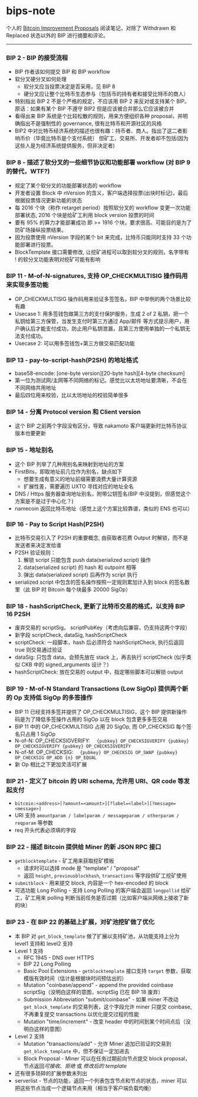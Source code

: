 # bips-note
个人的 [Bitcoin Improvement Proposals](https://github.com/bitcoin/bips) 阅读笔记，对除了 Withdrawn 和 Replaced 状态以外的 BIP 进行摘要和评论。

-------------

### BIP 2 - BIP 的接受流程
  * BIP 作者该如何提交 BIP 和 BIP workflow
  * 软分叉硬分叉如何处理
    * 软分叉应当投票决定是否采用，见 BIP 8
    * 硬分叉应让整个比特币生态参与（包括币的持有者和接受比特币的商人）
  * 特别指出 BIP 2 不是个严格的规定，不应该用 BIP 2 来反对或支持某个 BIP。原话：如果有某个 BIP 不遵守 BIP2 但是应该被合并那么它应该被合并
  * 看得出来 BIP 系统是个比较松散的规则，用来方便组织各种 proposal，并明确指出不是强制性的 governance, 很有比特币和开源社区的风格
  * BIP2 中对比特币经济系统的描述也很有趣：持币者、商人。指出了这二者影响币价（毕竟比特币是个支付系统） 但矿工、交易所、开发者却不包括(因为这些人是为经济系统提供服务，但非决定者)
  
  
### BIP 8 - 描述了软分叉的一些细节协议和功能部署 workflow (对 BIP 9 的替代，WTF?)
  * 规定了某个软分叉的功能部署状态的 workflow
  * 开发者设置 Block 中 nVersion 的含义，客户端选择投票(出块时标记)，最后根据投票情况更新功能的状态
  * 每 2016 个块（称作 retarget period）按照软分叉的 workflow 变更一次功能部署状态, 2016 个块是给矿工利用 block version 投票的时间
  * 要有 95% 的算力才能部署成功 即 >= 1916 个块，要求很高、可能目的是为了防矿场操纵投票结果。
  * 因为投票使用 nVersion 字段的某个 bit 来完成，比特币只能同时支持 33 个功能部署进行投票。
  * BlockTemplate 接口需要修改, 让挖矿进程可以取到软分叉的规则，名字带有 ! 的软分叉功能表明对挖矿可能有影响
  
  
### BIP 11 - M-of-N-signatures, 支持 OP_CHECKMULTISIG 操作码用来实现多签功能
  * OP_CHECKMULTISIG 操作码用来验证多签签名，BIP 中举例的两个场景比较有趣
  * Usecase 1: 用多签钱包做第三方的支付保护服务，生成 2 of 2 私钥，把一个私钥给第三方保管，当发生支付时第三方通过 App/邮件 等方式提示用户，用户确认后才能支付成功，防止用户私钥泄漏，且第三方使用单独的一个私钥无法支付成功。
  * Usecase 2: 可以用多签钱包+第三方做交易匹配功能


### BIP 13 - pay-to-script-hash(P2SH) 的地址格式
  * base58-encode: [one-byte version][20-byte hash][4-byte checksum]
  * 第一位为测试网/主网等不同网络的标记。感觉比以太坊地址要清晰，不会在不同网络共用地址
  * 最后四位用来校验，比以太坊地址的校验简单很多
  

### BIP 14 - 分离 Protocol version 和 Client version
  * 这个 BIP 之前两个字段没有区分，导致 nakamoto 客户端更新时比特币协议版本也要更新
  
  
### BIP 15 - 地址别名
  * 这个 BIP 列举了几种用别名来映射到地址的方案
  * FirstBits，即取地址前几位作为别名，缺点如下
    * 想要生成有意义的地址前缀需要浪费大量计算资源
    * 扩展性差，需要遍历 UXTO 寻找对应的地址全名
  * DNS / Https 服务器查询地址别名，附带公钥签名(BIP 中没提到，但感觉这个方案是不是过于中心化？)
  * namecoin 返回比特币地址（感觉上这个方案比较靠谱，类似的 ENS 也可以）
  
  
### BIP 16 - Pay to Script Hash(P2SH)
  * 比特币交易引入了 P2SH 的重要概念, 由获取者花费 Output 时解锁，而不是发送者来决定发给谁
  * P2SH 验证规则：
    1. 解锁 script 只能包含 push data(serialized script) 操作
    2. data(serialized script) 的 hash 和 outpoint 相等
    3. 弹出 data(serialized script) 后再作为 script 执行
  * serialized script 中包含的签名操作按照一定规则累加计入到 block 的签名数里（此 BIP 时 Bitcoin 每个块最多 20000 SigOp）
  
  
### BIP 18 - hashScriptCheck, 更新了比特币交易的格式，以支持 BIP 16 P2SH
  * 废弃交易的 scriptSig， scriptPubKey（考虑向后兼容，仍支持这两个字段）
  * 新字段 scriptCheck, dataSig, hashScriptCheck
  * scriptCheck: 一段脚本，hash 后必须符合 hashScriptCheck, 执行后返回 true 则交易通过验证
  * dataSig: 只包含 data，会预先放在 stack 上，再去执行 scriptCheck (似乎类似 CKB 中的 signed_arguments 设计？)
  * hashScriptCheck: 放在交易的 output 中，指定哪些脚本可以解锁 output


### BIP 19 - M-of-N Standard Transactions (Low SigOp) 提供两个新的 Op 支持低 SigOp 的多签操作
  * BIP 11 已经支持多签并提供了 OP_CHECKMULTISIG，这个 BIP 提供新操作码是为了降低多签操作占用的 SigOp 以在 block 包含更多多签交易
  * BIP 11 中的 OP_CHECKMULTISIG 占用 20 SigOp, 而 OP_CHECKSIG 每个签名只占用 1 SigOp
  * N-of-N: OP_CHECKSIGVERIFY: `  {pubkey} OP_CHECKSIGVERIFY {pubkey} OP_CHECKSIGVERIFY {pubkey} OP_CHECKSIGVERIFY`
  * N-of-M: OP_CHECKSIG: `  {pubkey} OP_CHECKSIG OP_SWAP {pubkey} OP_CHECKSIG OP_ADD {n} OP_EQUAL`
  * 新 Op 相比之下更加灵活可扩展
  
  
### BIP 21 - 定义了 bitcoin 的 URI schema, 允许用 URI、QR code 等发起支付
  *  `bitcoin:<address>[?amount=<amount>][?label=<label>][?message=<message>]`
  * URI 支持 `amountparam / labelparam / messageparam / otherparam / reqparam` 等参数
  * req 开头代表必须填的字段


### BIP 22 - 描述 Bitcoin 提供给 Miner 的新 JSON RPC 接口
  * `getblocktemplate` - 矿工用来获取挖矿模板
    * 请求时可以选择 mode 是 "template" / "proposal"
    * 返回 `height`, `previousblockhash`, `transactions` 等字段供矿工挖矿使用
  * `submitblock` - 用来提交 block, 内容是一个 hex-encoded 的 block
  * 可选功能 Long Polling - 支持 Long Polling 的客户端会返回 `longpollid` 给矿工，矿工用来 polling 判断当前任务是否过期（比如客户端从网络上接收了新的块）


### BIP 23 - 在 BIP 22 的基础上扩展，对矿池挖矿做了优化
  * 本 BIP 对 `get_block_template` 做了扩展以支持矿池，从功能支持上分为 level1 支持和 level2 支持
  * Level 1 支持
    * RFC 1945 - DNS over HTTPS
    * BIP 22 Long Polling
    * Basic Pool Extensions - `getblocktemplate` 接口支持 `target` 参数，获取模版有效时间（估计是根据块时间预估出的）
    * Mutation "coinbase/append" - append the provided coinbase scriptSig（没明白这样的意图，scriptSig 已在 BIP 18 废弃）
    * Submission Abbreviation "submit/coinbase" - 如果 miner 不改动 `get_block_template` 的交易列表，这个字段允许 miner 只提交 coinbase, 不再重复提交 transactions 以优化提交过程的性能
    * Mutation "time/increment" - 改变 header 中的时间到某个时间点后（没明白这样的意图）
  * Level 2 支持
    * Mutation "transactions/add" - 允许 Miner 追加已验证的交易到 `get_block_template` 中，但不保证一定加进去
    * Block Proposal - Miner 可以在任务过期前向节点提交 block proposal，节点返回*可接收*、*拒绝* 或 *修改后的 template*
  * 还有很多琐碎的扩展参数未列出
  * serverlist - 节点的功能，返回一个列表包含节点和节点的状态，miner 可以把这些节点当成一个逻辑节点来用（相当于客户端负载均衡）
    
  
